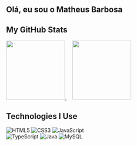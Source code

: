 ## Olá, eu sou o Matheus Barbosa 

## My GitHub Stats

<div class="stats-container">
  <a href="https://github.com/devmatba/github-readme-stats">
    <img height="160" src="https://github-readme-stats.vercel.app/api?username=devmatba&theme=radical" />
  </a>
      <a href="https://github.com/devmatba/convoychat">
    <img height="160" src="https://github-readme-stats.vercel.app/api/top-langs?username=devmatba&layout=compact&theme=radical&langs_count=8&card_width=450" />
  </a>
</div>

## Technologies I Use

<img alt="HTML5" src="https://img.shields.io/badge/html5-%23E34F26.svg?style=for-the-badge&logo=html5&logoColor=white"/>
<img alt="CSS3" src="https://img.shields.io/badge/css3-%231572B6.svg?style=for-the-badge&logo=css3&logoColor=white"/>
<img alt="JavaScript" src="https://img.shields.io/badge/javascript-%23F7DF1E.svg?style=for-the-badge&logo=javascript&logoColor=black"/>
<br>
<img alt="TypeScript" src="https://img.shields.io/badge/typescript-%23007ACC.svg?style=for-the-badge&logo=typescript&logoColor=white"/>
<img alt="Java" src="https://img.shields.io/badge/java-%23E67F22.svg?style=for-the-badge&logo=java&logoColor=white"/>
<img alt="MySQL" src="https://img.shields.io/badge/mysql-%234479A1.svg?style=for-the-badge&logo=mysql&logoColor=white"/>
